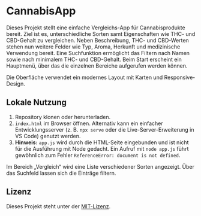 # CannabisApp

Dieses Projekt stellt eine einfache Vergleichs-App für Cannabisprodukte bereit.
Ziel ist es, unterschiedliche Sorten samt Eigenschaften wie THC- und CBD-Gehalt zu vergleichen.
Neben Beschreibung, THC- und CBD-Werten stehen nun weitere Felder wie Typ, Aroma, Herkunft und medizinische Verwendung bereit.
Eine Suchfunktion ermöglicht das Filtern nach Namen sowie nach minimalem THC- und CBD-Gehalt.
Beim Start erscheint ein Hauptmenü, über das die einzelnen Bereiche aufgerufen werden können.

Die Oberfläche verwendet ein modernes Layout mit Karten und Responsive-Design.

## Lokale Nutzung

1. Repository klonen oder herunterladen.
2. `index.html` im Browser öffnen. Alternativ kann ein einfacher Entwicklungsserver (z. B. `npx serve` oder die Live-Server-Erweiterung in VS Code) genutzt werden.
3. **Hinweis:** `app.js` wird durch die HTML-Seite eingebunden und ist nicht für die Ausführung mit Node gedacht. Ein Aufruf mit `node app.js` führt gewöhnlich zum Fehler `ReferenceError: document is not defined`.

Im Bereich „Vergleich“ wird eine Liste verschiedener Sorten angezeigt. Über das Suchfeld lassen sich die Einträge filtern.

## Lizenz

Dieses Projekt steht unter der [MIT-Lizenz](LICENSE).

